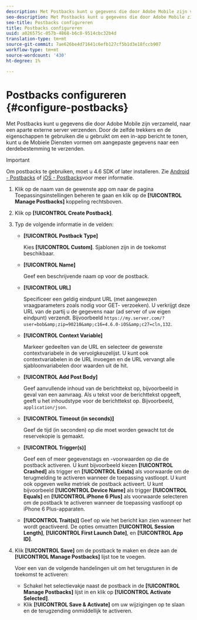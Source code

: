 ```yaml
---
description: Met Postbacks kunt u gegevens die door Adobe Mobile zijn verzameld, naar een aparte externe server verzenden. Door de zelfde trekkers en de eigenschappen te gebruiken die u gebruikt om een in-app bericht te tonen, kunt u de Mobiele Diensten vormen om aangepaste gegevens naar een derdebestemming te verzenden.
seo-description: Met Postbacks kunt u gegevens die door Adobe Mobile zijn verzameld, naar een aparte externe server verzenden. Door de zelfde trekkers en de eigenschappen te gebruiken die u gebruikt om een in-app bericht te tonen, kunt u de Mobiele Diensten vormen om aangepaste gegevens naar een derdebestemming te verzenden.
seo-title: Postbacks configureren
title: Postbacks configureren
uuid: a026575c-057b-4868-b6c8-9514cbc32b4d
translation-type: tm+mt
source-git-commit: 7ae626be4d71641c6efb127cf5b1d3e18fccb907
workflow-type: tm+mt
source-wordcount: '430'
ht-degree: 1%

---
```



# Postbacks configureren {#configure-postbacks}

Met Postbacks kunt u gegevens die door Adobe Mobile zijn verzameld, naar een aparte externe server verzenden. Door de zelfde trekkers en de eigenschappen te gebruiken die u gebruikt om een in-app bericht te tonen, kunt u de Mobiele Diensten vormen om aangepaste gegevens naar een derdebestemming te verzenden.

>[!IMPORTANT]
>
>Om postbacks te gebruiken, moet u 4.6 SDK of later installeren. Zie [Android - Postbacks](/help/android/analytics-main/postbacks/postbacks.md) of [iOS - Postbacks](/help/ios/analytics-main/postback/postback.md)voor meer informatie.

1. Klik op de naam van de gewenste app om naar de pagina Toepassingsinstellingen beheren te gaan en klik op de **[!UICONTROL Manage Postbacks]** koppeling rechtsboven.
1. Klik op **[!UICONTROL Create Postback]**.
1. Typ de volgende informatie in de velden:

   * **[!UICONTROL Postback Type]**

      Kies **[!UICONTROL Custom]**. Sjablonen zijn in de toekomst beschikbaar.

   * **[!UICONTROL Name]**

      Geef een beschrijvende naam op voor de postback.

   * **[!UICONTROL URL]**

      Specificeer een geldig eindpunt URL (met aangewezen vraagparameters zoals nodig voor GET- verzoeken). U verkrijgt deze URL van de partij u de gegevens naar (ad server of uw eigen eindpunt) verzendt. Bijvoorbeeld `https://my.server.com/?user=bob&amp;zip=90210&amp;c16=4.6.0-iOS&amp;c27=cln,132`.

   * **[!UICONTROL Context Variable]**

      Markeer gedeelten van de URL en selecteer de gewenste contextvariabele in de vervolgkeuzelijst. U kunt ook contextvariabelen in de URL invoegen en de URL vervangt alle sjabloonvariabelen door waarden uit de hit.

   * **[!UICONTROL Add Post Body]**

      Geef aanvullende inhoud van de berichttekst op, bijvoorbeeld in geval van een aanvraag. Als u tekst voor de berichttekst opgeeft, geeft u het inhoudstype voor de berichttekst op. Bijvoorbeeld, `application/json`.

   * **[!UICONTROL Timeout (in seconds)]**

      Geef de tijd (in seconden) op die moet worden gewacht tot de reservekopie is gemaakt.

   * **[!UICONTROL Trigger(s)]**

      Geef een of meer gegevenstags en -voorwaarden op die de postback activeren. U kunt bijvoorbeeld kiezen **[!UICONTROL Crashed]** als trigger en **[!UICONTROL Exists]** als voorwaarde om de terugmelding te activeren wanneer de toepassing vastloopt. U kunt ook opgeven welke metriek de postback activeert. U kunt bijvoorbeeld **[!UICONTROL Device Name]** als trigger **[!UICONTROL Equals]** en **[!UICONTROL iPhone 6 Plus]** als voorwaarde selecteren om de postback te activeren wanneer de toepassing vastloopt op iPhone 6 Plus-apparaten.

   * **[!UICONTROL Trait(s)]**
   Geef op wie het bericht kan zien wanneer het wordt geactiveerd. De opties omvatten **[!UICONTROL Session Length]**, **[!UICONTROL First Launch Date]**, en **[!UICONTROL App ID]**.

1. Klik **[!UICONTROL Save]** om de postback te maken en deze aan de **[!UICONTROL Manage Postbacks]** lijst toe te voegen.

   Voer een van de volgende handelingen uit om het terugsturen in de toekomst te activeren:

   * Schakel het selectievakje naast de postback in de **[!UICONTROL Manage Postbacks]** lijst in en klik op **[!UICONTROL Activate Selected]**.
   * Klik **[!UICONTROL Save & Activate]** om uw wijzigingen op te slaan en de terugzending onmiddellijk te activeren.
